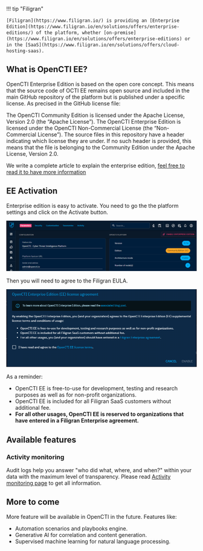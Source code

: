 !!! tip "Filigran"

    [Filigran](https://www.filigran.io/) is providing an [Enterprise Edition](https://www.filigran.io/en/solutions/offers/enterprise-editions/) of the platform, whether [on-premise](https://www.filigran.io/en/solutions/offers/enterprise-editions) or in the [SaaS](https://www.filigran.io/en/solutions/offers/cloud-hosting-saas).

## What is OpenCTI EE?
OpenCTI Enterprise Edition is based on the open core concept. This means that the source code of OCTI EE remains open source and included in the main GitHub repository of the platform but is published under a specific license. As precised in the GitHub license file:

The OpenCTI Community Edition is licensed under the Apache License, Version 2.0 (the “Apache License”).
The OpenCTI Enterprise Edition is licensed under the OpenCTI
Non-Commercial License (the “Non-Commercial License”).
The source files in this repository have a header indicating which license they are under. If no such header is provided, this means that the file is belonging to the Community Edition under the Apache License, Version 2.0.

We write a complete article to explain the enterprise edition, [feel free to read it to have more information](https://blog.filigran.io/progressive-rollout-of-the-opencti-enterprise-edition-why-what-and-how-1189e9d5603c)

## EE Activation
Enterprise edition is easy to activate. You need to go the the platform settings and click on the Activate button.

![OpenCTI activation](assets/enterprise-activate.png)

Then you will need to agree to the Filigran EULA. 

![OpenCTI EE EULA](assets/enterprise-eula.png)

As a reminder:

- OpenCTI EE is free-to-use for development, testing and research purposes as well as for non-profit organizations.
- OpenCTI EE is included for all Filigran SaaS customers without additional fee.
- **For all other usages, OpenCTI EE is reserved to organizations that have entered in a Filigran Enterprise agreement.**


## Available features

### Activity monitoring

Audit logs help you answer "who did what, where, and when?" within your data with the maximum level of transparency. Please read [Activity monitoring page](/administration/audit) to get all information.

## More to come

More feature will be available in OpenCTI in the future. Features like:
- Automation scenarios and playbooks engine.
- Generative AI for correlation and content generation.
- Supervised machine learning for natural language processing.